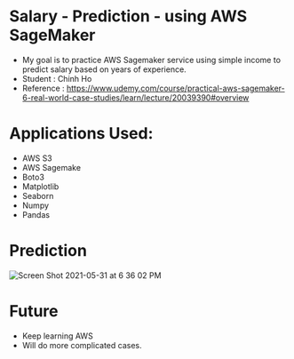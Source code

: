 # Salary - Prediction - using AWS SageMaker

- My goal is to practice AWS Sagemaker service using simple income to predict salary based on years of experience. 
- Student : Chinh Ho
- Reference : https://www.udemy.com/course/practical-aws-sagemaker-6-real-world-case-studies/learn/lecture/20039390#overview


# Applications Used:

- AWS S3
- AWS Sagemake
- Boto3
- Matplotlib
- Seaborn
- Numpy
- Pandas

# Prediction

![Screen Shot 2021-05-31 at 6 36 02 PM](https://user-images.githubusercontent.com/72099238/120249066-39009600-c23f-11eb-8a3f-60150888741a.png)

# Future

- Keep learning AWS
- Will do more complicated cases.
